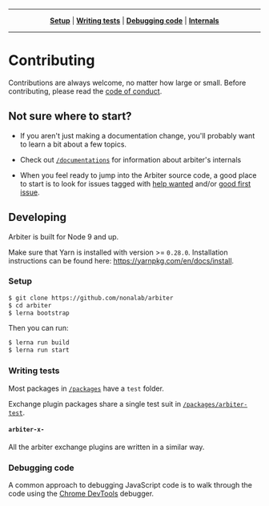 ----

<p align="center" class="toc">
   <strong><a href="#setup">Setup</a></strong>
   |
   <strong><a href="#writing-tests">Writing tests</a></strong>
   |
   <strong><a href="#debugging-code">Debugging code</a></strong>
   |
   <strong><a href="#internals">Internals</a></strong>
</p>

----


# Contributing

Contributions are always welcome, no matter how large or small. Before
contributing, please read the
[code of conduct](https://github.com/nonalab/arbiter/blob/master/documentation/CODE_OF_CONDUCT.md).

## Not sure where to start?

- If you aren't just making a documentation change, you'll probably want to learn a bit about a few topics.

- Check out [`/documentations`](https://github.com/nonalab/arbiter/tree/master/documentations) for information about arbiter's internals

- When you feel ready to jump into the Arbiter source code, a good place to start is to look for issues tagged with [help wanted](https://github.com/nonalab/arbiter/labels/help%20wanted) and/or [good first issue](https://github.com/nonalab/arbiter/labels/good%20first%20issue).

## Developing

Arbiter is built for Node 9 and up.

Make sure that Yarn is installed with version >= `0.28.0`.
Installation instructions can be found here: https://yarnpkg.com/en/docs/install.

### Setup

```sh
$ git clone https://github.com/nonalab/arbiter
$ cd arbiter
$ lerna bootstrap
```

Then you can run:

```sh
$ lerna run build
$ lerna run start
```

### Writing tests

Most packages in [`/packages`](https://github.com/nonalab/arbiter/tree/master/packages) have a `test` folder.

Exchange plugin packages share a single test suit in [`/packages/arbiter-test`](https://github.com/nonalab/arbiter/tree/master/arbiter-test).

#### `arbiter-x-`

All the arbiter exchange plugins are written in a similar way.

### Debugging code

A common approach to debugging JavaScript code is to walk through the code using the [Chrome DevTools](https://developers.google.com/web/tools/chrome-devtools/) debugger.
